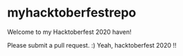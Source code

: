 # myhacktoberfestrepo

Welcome to my Hacktoberfest 2020 haven!

Please submit a pull request. :)
Yeah, hacktoberfest 2020 !!
